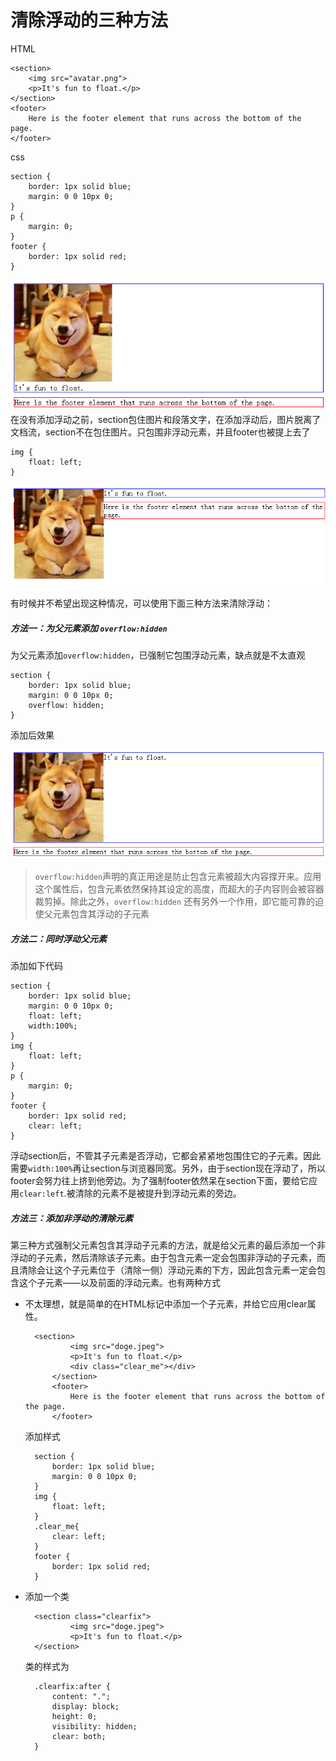 # 清除浮动的三种方法
HTML

	<section>
		<img src="avatar.png">
		<p>It's fun to float.</p>
	</section>
	<footer>
		Here is the footer element that runs across the bottom of the page.
	</footer>
	
css

	section {
		border: 1px solid blue;
		margin: 0 0 10px 0;
	}
	p {
		margin: 0;
	}
	footer {
		border: 1px solid red;
	}
![enter description here][1]
在没有添加浮动之前，section包住图片和段落文字，在添加浮动后，图片脱离了文档流，section不在包住图片。只包围非浮动元素，并且footer也被提上去了

	img {
		float: left;
	}

![enter description here][2]

有时候并不希望出现这种情况，可以使用下面三种方法来清除浮动：

##### 方法一：为父元素添加 `overflow:hidden`
为父元素添加`overflow:hidden`，已强制它包围浮动元素，缺点就是不太直观

	section {
		border: 1px solid blue;
		margin: 0 0 10px 0;
		overflow: hidden;
	}

添加后效果

![enter description here][3]

> `overflow:hidden`声明的真正用途是防止包含元素被超大内容撑开来。应用这个属性后，包含元素依然保持其设定的高度，而超大的子内容则会被容器裁剪掉。除此之外，`overflow:hidden` 还有另外一个作用，即它能可靠的迫使父元素包含其浮动的子元素

##### 方法二：同时浮动父元素
添加如下代码

	section {
		border: 1px solid blue;
		margin: 0 0 10px 0;
		float: left;
		width:100%;
	}
	img {
		float: left;
	}
	p {
		margin: 0;
	}
	footer {
		border: 1px solid red;
		clear: left;
	}
	
浮动section后，不管其子元素是否浮动，它都会紧紧地包围住它的子元素。因此需要`width:100%`再让section与浏览器同宽。另外，由于section现在浮动了，所以footer会努力往上挤到他旁边。为了强制footer依然呆在section下面，要给它应用`clear:left`.被清除的元素不是被提升到浮动元素的旁边。

##### 方法三：添加非浮动的清除元素
第三种方式强制父元素包含其浮动子元素的方法，就是给父元素的最后添加一个非浮动的子元素，然后清除该子元素。由于包含元素一定会包围非浮动的子元素，而且清除会让这个子元素位于（清除一侧）浮动元素的下方，因此包含元素一定会包含这个子元素——以及前面的浮动元素。也有两种方式

* 不太理想，就是简单的在HTML标记中添加一个子元素，并给它应用clear属性。

		<section>
				<img src="doge.jpeg">
				<p>It's fun to float.</p>
				<div class="clear_me"></div>
			</section>
			<footer>
				Here is the footer element that runs across the bottom of the page.
			</footer>
			
	添加样式

		section {
			border: 1px solid blue;
			margin: 0 0 10px 0;
		}
		img {
			float: left;
		}
		.clear_me{
			clear: left;
		}
		footer {
			border: 1px solid red;
		}
		
* 添加一个类

		<section class="clearfix">
				<img src="doge.jpeg">
				<p>It's fun to float.</p>
		</section>
		
	类的样式为
	
		.clearfix:after {
			content: ".";
			display: block;
			height: 0;
			visibility: hidden;
			clear: both;
		}

  [1]: ./images/1.png "1.png"
  [2]: ./images/2.png "2.png"
  [3]: ./images/3.png "3.png"